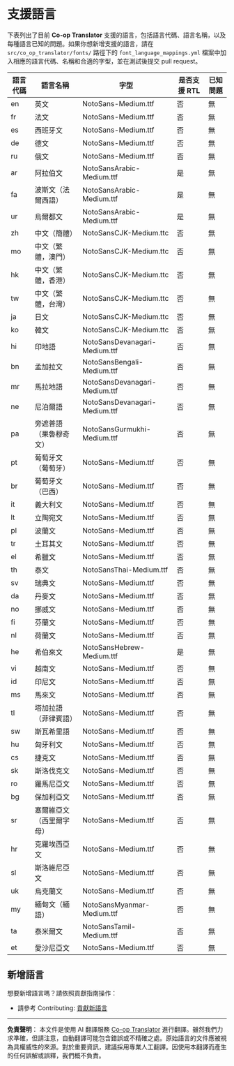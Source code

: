 <!--
CO_OP_TRANSLATOR_METADATA:
{
  "original_hash": "badae5ee6451cc1a6e367cfe5ba92efa",
  "translation_date": "2025-10-15T02:35:20+00:00",
  "source_file": "getting_started/supported-languages.md",
  "language_code": "tw"
}
-->
# 支援語言

下表列出了目前 **Co-op Translator** 支援的語言，包括語言代碼、語言名稱，以及每種語言已知的問題。如果你想新增支援的語言，請在 `src/co_op_translator/fonts/` 路徑下的 `font_language_mappings.yml` 檔案中加入相應的語言代碼、名稱和合適的字型，並在測試後提交 pull request。

| 語言代碼      | 語言名稱                  | 字型                                 | 是否支援 RTL | 已知問題     |
|---------------|---------------------------|--------------------------------------|--------------|--------------|
| en            | 英文                      | NotoSans-Medium.ttf                  | 否           | 無           |
| fr            | 法文                      | NotoSans-Medium.ttf                  | 否           | 無           |
| es            | 西班牙文                  | NotoSans-Medium.ttf                  | 否           | 無           |
| de            | 德文                      | NotoSans-Medium.ttf                  | 否           | 無           |
| ru            | 俄文                      | NotoSans-Medium.ttf                  | 否           | 無           |
| ar            | 阿拉伯文                  | NotoSansArabic-Medium.ttf            | 是           | 無           |
| fa            | 波斯文（法爾西語）         | NotoSansArabic-Medium.ttf            | 是           | 無           |
| ur            | 烏爾都文                   | NotoSansArabic-Medium.ttf            | 是           | 無           |
| zh            | 中文（簡體）               | NotoSansCJK-Medium.ttc               | 否           | 無           |
| mo            | 中文（繁體，澳門）         | NotoSansCJK-Medium.ttc               | 否           | 無           |
| hk            | 中文（繁體，香港）         | NotoSansCJK-Medium.ttc               | 否           | 無           |
| tw            | 中文（繁體，台灣）         | NotoSansCJK-Medium.ttc               | 否           | 無           |
| ja            | 日文                      | NotoSansCJK-Medium.ttc               | 否           | 無           |
| ko            | 韓文                      | NotoSansCJK-Medium.ttc               | 否           | 無           |
| hi            | 印地語                    | NotoSansDevanagari-Medium.ttf        | 否           | 無           |
| bn            | 孟加拉文                   | NotoSansBengali-Medium.ttf           | 否           | 無           |
| mr            | 馬拉地語                   | NotoSansDevanagari-Medium.ttf        | 否           | 無           |
| ne            | 尼泊爾語                   | NotoSansDevanagari-Medium.ttf        | 否           | 無           |
| pa            | 旁遮普語（果魯穆奇文）     | NotoSansGurmukhi-Medium.ttf          | 否           | 無           |
| pt            | 葡萄牙文（葡萄牙）         | NotoSans-Medium.ttf                  | 否           | 無           |
| br            | 葡萄牙文（巴西）           | NotoSans-Medium.ttf                  | 否           | 無           |
| it            | 義大利文                   | NotoSans-Medium.ttf                  | 否           | 無           |
| lt            | 立陶宛文                   | NotoSans-Medium.ttf                  | 否           | 無           |
| pl            | 波蘭文                     | NotoSans-Medium.ttf                  | 否           | 無           |
| tr            | 土耳其文                   | NotoSans-Medium.ttf                  | 否           | 無           |
| el            | 希臘文                     | NotoSans-Medium.ttf                  | 否           | 無           |
| th            | 泰文                       | NotoSansThai-Medium.ttf              | 否           | 無           |
| sv            | 瑞典文                     | NotoSans-Medium.ttf                  | 否           | 無           |
| da            | 丹麥文                     | NotoSans-Medium.ttf                  | 否           | 無           |
| no            | 挪威文                     | NotoSans-Medium.ttf                  | 否           | 無           |
| fi            | 芬蘭文                     | NotoSans-Medium.ttf                  | 否           | 無           |
| nl            | 荷蘭文                     | NotoSans-Medium.ttf                  | 否           | 無           |
| he            | 希伯來文                   | NotoSansHebrew-Medium.ttf            | 是           | 無           |
| vi            | 越南文                     | NotoSans-Medium.ttf                  | 否           | 無           |
| id            | 印尼文                     | NotoSans-Medium.ttf                  | 否           | 無           |
| ms            | 馬來文                     | NotoSans-Medium.ttf                  | 否           | 無           |
| tl            | 塔加拉語（菲律賓語）       | NotoSans-Medium.ttf                  | 否           | 無           |
| sw            | 斯瓦希里語                 | NotoSans-Medium.ttf                  | 否           | 無           |
| hu            | 匈牙利文                   | NotoSans-Medium.ttf                  | 否           | 無           |
| cs            | 捷克文                     | NotoSans-Medium.ttf                  | 否           | 無           |
| sk            | 斯洛伐克文                 | NotoSans-Medium.ttf                  | 否           | 無           |
| ro            | 羅馬尼亞文                 | NotoSans-Medium.ttf                  | 否           | 無           |
| bg            | 保加利亞文                 | NotoSans-Medium.ttf                  | 否           | 無           |
| sr            | 塞爾維亞文（西里爾字母）    | NotoSans-Medium.ttf                  | 否           | 無           |
| hr            | 克羅埃西亞文                | NotoSans-Medium.ttf                  | 否           | 無           |
| sl            | 斯洛維尼亞文                | NotoSans-Medium.ttf                  | 否           | 無           |
| uk            | 烏克蘭文                    | NotoSans-Medium.ttf                  | 否           | 無           |
| my            | 緬甸文（緬語）              | NotoSansMyanmar-Medium.ttf           | 否           | 無           |
| ta            | 泰米爾文                    | NotoSansTamil-Medium.ttf             | 否           | 無           |
| et            | 愛沙尼亞文                  | NotoSans-Medium.ttf                  | 否           | 無           |

## 新增語言

想要新增語言嗎？請依照貢獻指南操作：

- 請參考 Contributing: <a href="../CONTRIBUTING.md#contribute-a-new-language">貢獻新語言</a>

---

**免責聲明**：
本文件是使用 AI 翻譯服務 [Co-op Translator](https://github.com/Azure/co-op-translator) 進行翻譯。雖然我們力求準確，但請注意，自動翻譯可能包含錯誤或不精確之處。原始語言的文件應被視為具權威性的來源。對於重要資訊，建議採用專業人工翻譯。因使用本翻譯而產生的任何誤解或誤釋，我們概不負責。